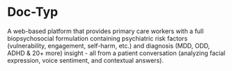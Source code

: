 # Doc-Typ
A web-based platform that provides primary care workers with a full biopsychosocial formulation containing psychiatric risk factors (vulnerability, engagement, self-harm, etc.) and diagnosis (MDD, ODD, ADHD &amp; 20+ more) insight - all from a patient conversation (analyzing facial expression, voice sentiment, and contextual answers).
